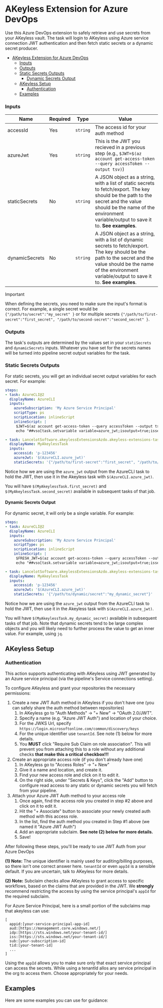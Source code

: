 # AKeyless Extension for Azure DevOps

Use this Azure DevOps extension to safely retrieve and use secrets from your AKeyless vault. The task will login to AKeyless using Azure service connection JWT authentication and then fetch static secrets or a dynamic secret producer.

- [AKeyless Extension for Azure DevOps](#akeyless-extension-for-azure-devops)
    - [Inputs](#inputs)
    - [Outputs](#outputs)
    - [Static Secrets Outputs](#static-secrets-outputs)
      - [Dynamic Secrets Output](#dynamic-secrets-output)
  - [AKeyless Setup](#akeyless-setup)
    - [Authentication](#authentication)
  - [Examples](#examples)

### Inputs

| Name | Required | Type | Value |
|------|----------|------|-------|
| accessId | Yes | `string`  | The access id for your auth method |
| azureJwt  | Yes | `string`  | This is the JWT you recieved in a previous step (e.g., `$JWT=$(az account get-access-token --query accessToken --output tsv)`) |
| staticSecrets | No | `string` | A JSON object as a string, with a list of static secrets to fetch/export. The key should be the path to the secret and the value should be the name of the environment variable/output to save it to. **See examples**. |
| dynamicSecrets | No | `string` | A JSON object as a string, with a list of dynamic secrets to fetch/export. The key should be the path to the secret and the value should be the name of the environment variable/output to save it to. **See examples**. |

> [!IMPORTANT]
> When defining the secrets, you need to make sure the input's format is correct. For example, a single secret would be `{"/path/to/secret":"my_secret" }` or for multiple secrets `{"/path/to/first-secret":"first_secret", "/path/to/second-secret":"second_secret" }`.


### Outputs

The task's outputs are determined by the values set in your `statiSecrets` and `dynamicSecrets` inputs. Whatever you have set for the secrets names will be turned into pipeline secret output variables for the task.

### Static Secrets Outputs

For static secrets, you will get an individual secret output variables for each secret. For example:

```yaml
steps:
- task: AzureCLI@2
  displayName: AzureCLI
  inputs:
    azureSubscription: 'My Azure Service Principal'
    scriptType: ps
    scriptLocation: inlineScript
    inlineScript: |
     $JWT=$(az account get-access-token --query accessToken --output tsv)
     echo "##vso[task.setvariable variable=azure_jwt;isoutput=true;issecret=true]$JWT"

- task: LancelotSoftware.akeylessExtensionsAzdo.akeyless-extensions-task.akeylessExtensionAzdo@0
  displayName: MyAkeylessTask
  inputs:
    accessid: 'p-123456'
    azureJwt: '$(AzureCLI.azure_jwt)'
    staticSecrets: '{"/path/to/first-secret":"first_secret", "/path/to/second-secret":"second_secret" }'
```
Notice how we are using the `azure_jwt` output from the AzureCLI task to hold the JWT, then use it in the Akeyless task with `$(AzureCLI.azure_jwt)`.

You will have `$(MyAkeylessTask.first_secret)` and  `$(MyAkeylessTask.second_secret)` available in subsequent tasks of that job.

#### Dynamic Secrets Output

For dynamic secret, it will only be a single variable. For example:

```yaml
steps:
- task: AzureCLI@2
  displayName: AzureCLI
  inputs:
    azureSubscription: 'My Azure Service Principal'
    scriptType: ps
    scriptLocation: inlineScript
    inlineScript: |
     $FRESH_JWT=$(az account get-access-token --query accessToken --output tsv)
     echo "##vso[task.setvariable variable=azure_jwt;isoutput=true;issecret=true]$FRESH_JWT"

- task: LancelotSoftware.akeylessExtensionsAzdo.akeyless-extensions-task.akeylessExtensionAzdo@0
  displayName: MyAkeylessTask
  inputs:
    accessid: 'p-123456'
    azureJwt: '$(AzureCLI.azure_jwt)'
    staticSecrets: '{"/path/to/dynamic/secret":"my_dynamic_secret"}'
```

Notice how we are using the `azure_jwt` output from the AzureCLI task to hold the JWT, then use it in the Akeyless task with `$(AzureCLI.azure_jwt)`.

You will have `$(MyAkeylessTask.my_dynamic_secret)` available in subsequent tasks of that job. Note that dynamic secrets tend to be large complex objects and you will likely need to further process the value to get an inner value. For example, using `jq`.

## AKeyless Setup

### Authentication

This action supports authenticating with AKeyless using JWT generated by an Azure service principal (via the pipeline's Service connections setting).

To configure AKeyless and grant your repositories the necessary permissions:

1. Create a new JWT Auth method in AKeyless if you don't have one (you can safely share the auth method between repositories)
    1. In AKeyless go to "Auth Methods" -> "+ New" -> "OAuth 2.0/JWT".
    2. Specify a name (e.g. "Azure JWT Auth") and location of your choice.
    3. For the JWKS Url, specify `https://login.microsoftonline.com/common/discovery/keys`
    4. For the unique identifier use `tenantId`. See note (1) below for more details.
    5. You **MUST** click "Require Sub Claim on role association".  This will prevent you from attaching this to a role without any additional checks **that make this a critical checkbox!!!**
2. Create an appropriate access role (if you don't already have one)
    1. In AKeyless go to "Access Roles" -> "+ New"
    2. Give it a name and location, and create it.
    3. Find your new access role and click on it to edit it.
    4. On the right side, under "Secrets & Keys", click the "Add" button to configure read access to any static or dynamic secrets you will fetch from your pipeline.
3. Attach your Azure JWT Auth method to your access role
    1. Once again, find the access role you created in step #2 above and click on it to edit it.
    2. Hit the "+ Associate" button to associate your newly created auth method with this access role.
    3. In the list, find the auth method you created in Step #1 above (we named it "Azure JWT Auth")
    4. Add an appropriate subclaim. **See note (2) below for more details.**
    5. Save!

After following these steps, you'll be ready to use JWT Auth from your Azure DevOps

**(1) Note:** The unique identifier is mainly used for auditing/billing purposes, so there isn't one correct answer here.  `tenantId` or even `appId` is a sensible default. If you are uncertain, talk to AKeyless for more details.

**(2) Note:** Subclaim checks allow AKeyless to grant access to specific workflows, based on the claims that are provided in the JWT. We **strongly** recommend restricting the access by using the service principal's `appId` for the required subclaim.

For Azure Service Principal, here is a small portion of the subclaims map that akeyless can use:

```
[
  appid:[your-service-principal-app-id] 
  aud:[https://management.core.windows.net/]
  idp:[https://sts.windows.net/your-tenant-id/]
  iss:[https://sts.windows.net/your-tenant-id/]
  sub:[your-subscription-id] 
  tid:[your-tenant-id] 
  ...
]
```

Using the `appId` allows you to make sure only that exact service principal can access the secrets. While using a tenantId allos any service principal in the org to access them. Choose appropriately for your needs.

## Examples

Here are some examples you can use for guidance:
